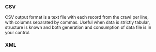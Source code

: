 ### CSV
CSV output format is a text file with each record from the crawl per line, with columns separated by commas. Useful when data is strictly tabular, structure is known and both generation and consumption of data file is in your control. 

### XML
